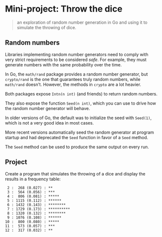 # Mini-project: Throw the dice
> an exploration of random number generation in Go and using it to simulate the throwing of dice.

## Random numbers

Libraries implementing random number generators need to comply with very strict requirements to be considered *safe*. For example, they must generate numbers with the same probability over the time.

In Go, the `math/rand` package provides a random number generator, but `crypto/rand` is the one that guarantees truly random numbers, while `math/rand` doesn't. However, the methods in `crypto` are a lot heavier.

Both packages expose `Intn(n int)` (and friends) to return random numbers.

They also expose the function `Seed(n int)`, which you can use to drive how the random number generator will behave.

In older versions of Go, the default was to initialize the seed with `Seed(1)`, which is not a very good idea in most cases.

More recent versions automatically seed the random generator at program startup and had deprecated the `Seed` function in favor of a `Seed` method.

The `Seed` method can be used to produce the same output on every run.

##  Project

Create a program that simulates the throwing of a dice and display the results in a frequency table:

```
 2 :  268 (0.027) : **
 3 :  564 (0.056) : ***
 4 :  806 (0.081) : *****
 5 : 1115 (0.112) : ******
 6 : 1432 (0.143) : ********
 7 : 1729 (0.173) : **********
 8 : 1320 (0.132) : ********
 9 : 1076 (0.108) : ******
10 :  800 (0.080) : *****
11 :  573 (0.057) : ***
12 :  317 (0.032) : **
```